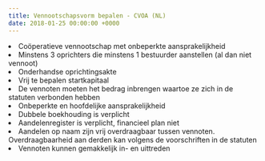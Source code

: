 ```yaml
---
title: Vennootschapsvorm bepalen - CVOA (NL)
date: 2018-01-25 00:00:00 +0000
---
```

<li>Coöperatieve vennootschap met onbeperkte aansprakelijkheid</li>

<li>Minstens 3 oprichters die minstens 1 bestuurder aanstellen (al dan niet vennoot)</li>

<li>Onderhandse oprichtingsakte</li>

<li>Vrij te bepalen startkapitaal</li>

<li>De vennoten moeten het bedrag inbrengen waartoe ze zich in de statuten verbonden hebben</li>

<li>Onbeperkte en hoofdelijke aansprakelijkheid</li>

<li>Dubbele boekhouding is verplicht</li>

<li>Aandelenregister is verplicht, financieel plan niet</li>

<li>Aandelen op naam zijn vrij overdraagbaar tussen vennoten. Overdraagbaarheid aan derden kan volgens de voorschriften in de statuten</li>

<li>Vennoten kunnen gemakkelijk in- en uittreden</li>